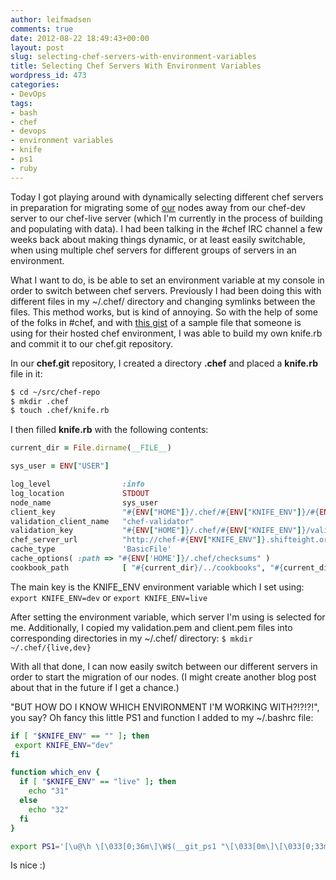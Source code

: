 ```yaml
---
author: leifmadsen
comments: true
date: 2012-08-22 18:49:43+00:00
layout: post
slug: selecting-chef-servers-with-environment-variables
title: Selecting Chef Servers With Environment Variables
wordpress_id: 473
categories:
- DevOps
tags:
- bash
- chef
- devops
- environment variables
- knife
- ps1
- ruby
---
```


Today I got playing around with dynamically selecting different chef servers in preparation for migrating some of [our](http://coredial.com) nodes away from our chef-dev server to our chef-live server (which I'm currently in the process of building and populating with data). I had been talking in the #chef IRC channel a few weeks back about making things dynamic, or at least easily switchable, when using multiple chef servers for different groups of servers in an environment.

What I want to do, is be able to set an environment variable at my console in order to switch between chef servers. Previously I had been doing this with different files in my ~/.chef/ directory and changing symlinks between the files. This method works, but is kind of annoying. So with the help of some of the folks in #chef, and with [this gist](https://gist.github.com/3176332) of a sample file that someone is using for their hosted chef environment, I was able to build my own knife.rb and commit it to our chef.git repository.

In our **chef.git** repository, I created a directory **.chef** and placed a **knife.rb** file in it:

```bash
$ cd ~/src/chef-repo
$ mkdir .chef
$ touch .chef/knife.rb
```

I then filled **knife.rb** with the following contents:

```ruby
current_dir = File.dirname(__FILE__)

sys_user = ENV["USER"]

log_level                :info
log_location             STDOUT
node_name                sys_user
client_key               "#{ENV["HOME"]}/.chef/#{ENV["KNIFE_ENV"]}/#{ENV["USER"]}.pem"
validation_client_name   "chef-validator"
validation_key           "#{ENV["HOME"]}/.chef/#{ENV["KNIFE_ENV"]}/validator.pem"
chef_server_url          "http://chef-#{ENV["KNIFE_ENV"]}.shifteight.org:4000"
cache_type               'BasicFile'
cache_options( :path => "#{ENV['HOME']}/.chef/checksums" )
cookbook_path            [ "#{current_dir}/../cookbooks", "#{current_dir}/../site-cookbooks" ]
```

The main key is the KNIFE_ENV environment variable which I set using: `export KNIFE_ENV=dev` or `export KNIFE_ENV=live`

After setting the environment variable, which server I'm using is selected for me. Additionally, I copied my validation.pem and client.pem files into corresponding directories in my ~/.chef/ directory: `$ mkdir ~/.chef/{live,dev}`

With all that done, I can now easily switch between our different servers in order to start the migration of our nodes. (I might create another blog post about that in the future if I get a chance.)

"BUT HOW DO I KNOW WHICH ENVIRONMENT I'M WORKING WITH?!?!?!", you say? Oh fancy this little PS1 and function I added to my ~/.bashrc file:

```bash
if [ "$KNIFE_ENV" == "" ]; then
 export KNIFE_ENV="dev"
fi

function which_env {
  if [ "$KNIFE_ENV" == "live" ]; then
    echo "31"
  else
    echo "32"
  fi
}

export PS1='[\u@\h \[\033[0;36m\]\W$(__git_ps1 "\[\033[0m\]\[\033[0;33m\](%s) \[\033[0;`which_env`m\]~$KNIFE_ENV~")\[\033[0m\]]\$ '
```
Is nice :)
